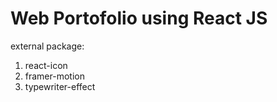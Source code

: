 # Web Portofolio using React JS
external package:
1. react-icon
2. framer-motion
3. typewriter-effect